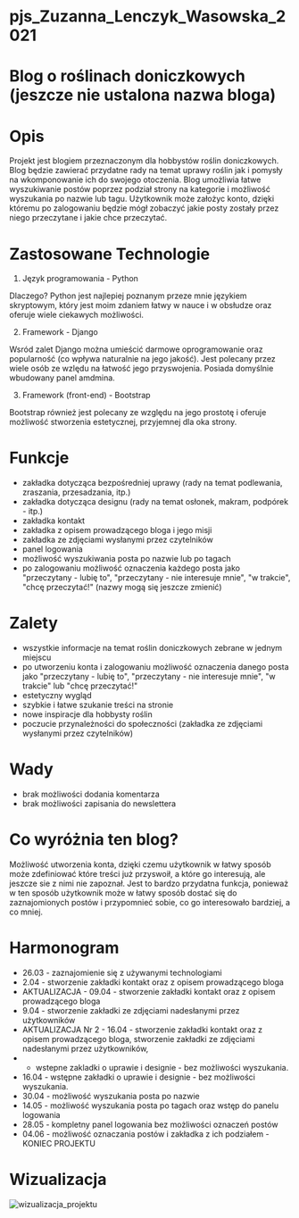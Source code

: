 # pjs_Zuzanna_Lenczyk_Wasowska_2021
#
# Blog o roślinach doniczkowych (jeszcze nie ustalona nazwa bloga) 
#
# Opis

Projekt jest blogiem przeznaczonym dla hobbystów roślin doniczkowych. Blog będzie zawierać przydatne rady na temat uprawy roślin jak i pomysły na wkomponowanie ich do swojego otoczenia. Blog umożliwia łatwe wyszukiwanie postów poprzez podział strony na kategorie i możliwość wyszukania po nazwie lub tagu. Użytkownik może założyc konto, dzięki któremu po zalogowaniu będzie mógł zobaczyć jakie posty zostały przez niego przeczytane i jakie chce przeczytać.

# Zastosowane Technologie

1. Język programowania - Python

Dlaczego?
Python jest najlepiej poznanym przeze mnie językiem skryptowym, który jest moim zdaniem łatwy w nauce i w obsłudze oraz oferuje wiele ciekawych możliwości.

2. Framework - Django

Wsród zalet Django można umieścić darmowe oprogramowanie oraz popularność (co wpływa naturalnie na jego jakość). Jest polecany przez wiele osób ze wzlędu na łatwość jego przyswojenia. Posiada domyślnie wbudowany panel amdmina.

3. Framework (front-end) - Bootstrap

Bootstrap również jest polecany ze względu na jego prostotę i oferuje możliwość stworzenia estetycznej, przyjemnej dla oka strony.

# Funkcje

- zakładka dotycząca bezpośredniej uprawy (rady na temat podlewania, zraszania, przesadzania, itp.)
- zakładka dotycząca designu (rady na temat osłonek, makram, podpórek - itp.)
- zakładka kontakt
- zakładka z opisem prowadzącego bloga i jego misji
- zakładka ze zdjęciami wysłanymi przez czytelników
- panel logowania
- możliwość wyszukiwania posta po nazwie lub po tagach
- po zalogowaniu możliwość oznaczenia każdego posta jako "przeczytany - lubię to", "przeczytany - nie interesuje mnie", "w trakcie", "chcę przeczytać!"  (nazwy mogą się jeszcze zmienić)

# Zalety

- wszystkie informacje na temat roślin doniczkowych zebrane w jednym miejscu
- po utworzeniu konta i zalogowaniu możliwość oznaczenia danego posta jako "przeczytany - lubię to", "przeczytany - nie interesuje mnie", "w trakcie" lub "chcę przeczytać!"
- estetyczny wygląd
- szybkie i łatwe szukanie treści na stronie
- nowe inspiracje dla hobbysty roślin
- poczucie przynależności do społeczności (zakładka ze zdjęciami wysłanymi przez czytelników)

# Wady

- brak możliwości dodania komentarza
- brak możliwości zapisania do newslettera

# Co wyróżnia ten blog?

Możliwość utworzenia konta, dzięki czemu użytkownik w łatwy sposób może zdefiniować które treści już przyswoił, a które go interesują, ale jeszcze sie z nimi nie zapoznał. Jest to bardzo przydatna funkcja, ponieważ w ten sposób użytkownik może w łatwy sposób dostać się do zaznajomionych postów i przypomnieć sobie, co go interesowało bardziej, a co mniej.

# Harmonogram 

- 26.03 - zaznajomienie się z używanymi technologiami
- 2.04 - stworzenie zakładki kontakt oraz z opisem prowadzącego bloga
- AKTUALIZACJA - 09.04 - stworzenie zakładki kontakt oraz z opisem prowadzącego bloga
- 9.04 - stworzenie zakładki ze zdjęciami nadesłanymi przez użytkowników
- AKTUALIZACJA Nr 2 - 16.04 - stworzenie zakładki kontakt oraz z opisem prowadzącego bloga, stworzenie zakładki ze zdjęciami nadesłanymi przez użytkowników,
- + wstepne zakladki o uprawie i designie - bez możliwości wyszukania.
- 16.04 - wstępne zakładki o uprawie i designie - bez możliwości wyszukania.
- 30.04 - możliwość wyszukania posta po nazwie
- 14.05 - możliwość wyszukania posta po tagach oraz wstęp do panelu logowania
- 28.05 - kompletny panel logowania bez możliwości oznaczeń postów
- 04.06 - możliwość oznaczania postów i zakładka z ich podziałem - KONIEC PROJEKTU

# Wizualizacja

![wizualizacja_projektu](https://user-images.githubusercontent.com/44050412/111718027-892fa500-8859-11eb-9c50-4bc0211e4dfc.png)


